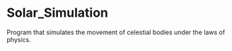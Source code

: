 # Solar_Simulation
Program that simulates the movement of celestial bodies under the laws of physics.
